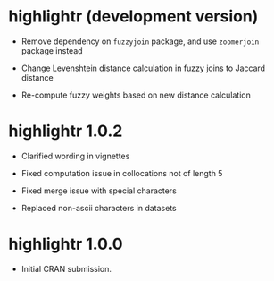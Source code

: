 # highlightr (development version)

* Remove dependency on `fuzzyjoin` package, and use `zoomerjoin` package instead

* Change Levenshtein distance calculation in fuzzy joins to Jaccard distance

* Re-compute fuzzy weights based on new distance calculation

# highlightr 1.0.2

* Clarified wording in vignettes

* Fixed computation issue in collocations not of length 5

* Fixed merge issue with special characters

* Replaced non-ascii characters in datasets

# highlightr 1.0.0

* Initial CRAN submission.
